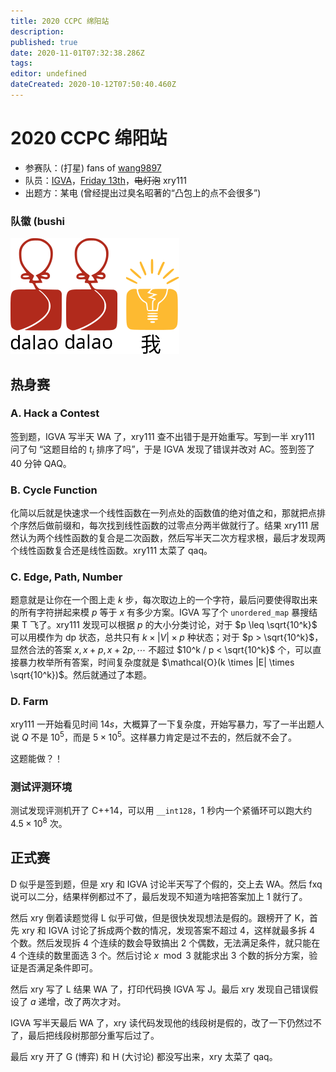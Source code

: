 ```yaml
---
title: 2020 CCPC 绵阳站
description: 
published: true
date: 2020-11-01T07:32:38.286Z
tags: 
editor: undefined
dateCreated: 2020-10-12T07:50:40.460Z
---
```


# 2020 CCPC 绵阳站

* 参赛队：(打星) fans of [wang9897](/person/wang9897)
* 队员：[IGVA](/person/IGVA)，[Friday 13th](/person/Friday-13th)，<del>电灯泡</del> xry111
* 出题方：某电 (曾经提出过臭名昭著的“凸包上的点不会很多”)

### 队徽 (bushi

![fans_of_wang9897.png](/fans_of_wang9897.png)

## 热身赛

### A. Hack a Contest

签到题，IGVA 写半天 WA 了，xry111 查不出错于是开始重写。写到一半 xry111 问了句 “这题目给的 $t_i$ 排序了吗”，于是 IGVA 发现了错误并改对 AC。签到签了 40 分钟 QAQ。

### B. Cycle Function

化简以后就是快速求一个线性函数在一列点处的函数值的绝对值之和，那就把点排个序然后做前缀和，每次找到线性函数的过零点分两半做就行了。结果 xry111 居然认为两个线性函数的复合是二次函数，然后写半天二次方程求根，最后才发现两个线性函数复合还是线性函数。xry111 太菜了 qaq。

### C. Edge, Path, Number

题意就是让你在一个图上走 $k$ 步，每次取边上的一个字符，最后问要使得取出来的所有字符拼起来模 $p$ 等于 $x$ 有多少方案。IGVA 写了个 `unordered_map` 暴搜结果 T 飞了。xry111 发现可以根据 $p$ 的大小分类讨论，对于 $p \leq \sqrt{10^k}$ 可以用模作为 dp 状态，总共只有 $k \times |V| \times p$ 种状态；对于 $p > \sqrt{10^k}$，显然合法的答案 $x, x+p, x+2p, \cdots$ 不超过 $10^k / p < \sqrt{10^k}$ 个，可以直接暴力枚举所有答案，时间复杂度就是 $\mathcal{O}(k \times |E| \times \sqrt{10^k})$。然后就通过了本题。

### D. Farm

xry111 一开始看见时间 $14s$，大概算了一下复杂度，开始写暴力，写了一半出题人说 $Q$ 不是 $10^5$，而是 $5 \times 10^5$。这样暴力肯定是过不去的，然后就不会了。

这题能做？！

### 测试评测环境

测试发现评测机开了 C++14，可以用 `__int128`，$1$ 秒内一个紧循环可以跑大约 $4.5 \times 10^8$ 次。

## 正式赛

D 似乎是签到题，但是 xry 和 IGVA 讨论半天写了个假的，交上去 WA。然后 fxq 说可以二分，结果样例都过不了，最后发现不知道为啥把答案加上 $1$ 就行了。

然后 xry 倒着读题觉得 L 似乎可做，但是很快发现想法是假的。跟榜开了 K，首先 xry 和 IGVA 讨论了拆成两个数的情况，发现答案不超过 $4$，这样就最多拆 $4$ 个数。然后发现拆 $4$ 个连续的数会导致搞出 $2$ 个偶数，无法满足条件，就只能在 $4$ 个连续的数里面选 $3$ 个。然后讨论 $x \mod 3$ 就能求出 $3$ 个数的拆分方案，验证是否满足条件即可。

然后 xry 写了 L 结果 WA 了，打印代码换 IGVA 写 J。最后 xry 发现自己错误假设了 $a$ 递增，改了两次才对。

IGVA 写半天最后 WA 了，xry 读代码发现他的线段树是假的，改了一下仍然过不了，最后把线段树那部分重写后过了。

最后 xry 开了 G (博弈) 和 H (大讨论) 都没写出来，xry 太菜了 qaq。